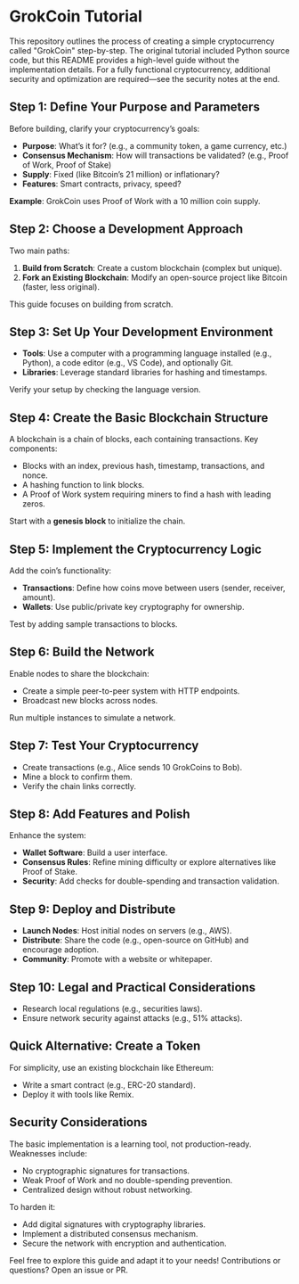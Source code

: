 # GrokCoin Tutorial

This repository outlines the process of creating a simple cryptocurrency called "GrokCoin" step-by-step. The original tutorial included Python source code, but this README provides a high-level guide without the implementation details. For a fully functional cryptocurrency, additional security and optimization are required—see the security notes at the end.

## Step 1: Define Your Purpose and Parameters

Before building, clarify your cryptocurrency’s goals:

- **Purpose**: What’s it for? (e.g., a community token, a game currency, etc.)
- **Consensus Mechanism**: How will transactions be validated? (e.g., Proof of Work, Proof of Stake)
- **Supply**: Fixed (like Bitcoin’s 21 million) or inflationary?
- **Features**: Smart contracts, privacy, speed?

**Example**: GrokCoin uses Proof of Work with a 10 million coin supply.

## Step 2: Choose a Development Approach

Two main paths:
1. **Build from Scratch**: Create a custom blockchain (complex but unique).
2. **Fork an Existing Blockchain**: Modify an open-source project like Bitcoin (faster, less original).

This guide focuses on building from scratch.

## Step 3: Set Up Your Development Environment

- **Tools**: Use a computer with a programming language installed (e.g., Python), a code editor (e.g., VS Code), and optionally Git.
- **Libraries**: Leverage standard libraries for hashing and timestamps.

Verify your setup by checking the language version.

## Step 4: Create the Basic Blockchain Structure

A blockchain is a chain of blocks, each containing transactions. Key components:
- Blocks with an index, previous hash, timestamp, transactions, and nonce.
- A hashing function to link blocks.
- A Proof of Work system requiring miners to find a hash with leading zeros.

Start with a **genesis block** to initialize the chain.

## Step 5: Implement the Cryptocurrency Logic

Add the coin’s functionality:
- **Transactions**: Define how coins move between users (sender, receiver, amount).
- **Wallets**: Use public/private key cryptography for ownership.

Test by adding sample transactions to blocks.

## Step 6: Build the Network

Enable nodes to share the blockchain:
- Create a simple peer-to-peer system with HTTP endpoints.
- Broadcast new blocks across nodes.

Run multiple instances to simulate a network.

## Step 7: Test Your Cryptocurrency

- Create transactions (e.g., Alice sends 10 GrokCoins to Bob).
- Mine a block to confirm them.
- Verify the chain links correctly.

## Step 8: Add Features and Polish

Enhance the system:
- **Wallet Software**: Build a user interface.
- **Consensus Rules**: Refine mining difficulty or explore alternatives like Proof of Stake.
- **Security**: Add checks for double-spending and transaction validation.

## Step 9: Deploy and Distribute

- **Launch Nodes**: Host initial nodes on servers (e.g., AWS).
- **Distribute**: Share the code (e.g., open-source on GitHub) and encourage adoption.
- **Community**: Promote with a website or whitepaper.

## Step 10: Legal and Practical Considerations

- Research local regulations (e.g., securities laws).
- Ensure network security against attacks (e.g., 51% attacks).

## Quick Alternative: Create a Token

For simplicity, use an existing blockchain like Ethereum:
- Write a smart contract (e.g., ERC-20 standard).
- Deploy it with tools like Remix.

## Security Considerations

The basic implementation is a learning tool, not production-ready. Weaknesses include:
- No cryptographic signatures for transactions.
- Weak Proof of Work and no double-spending prevention.
- Centralized design without robust networking.

To harden it:
- Add digital signatures with cryptography libraries.
- Implement a distributed consensus mechanism.
- Secure the network with encryption and authentication.

Feel free to explore this guide and adapt it to your needs! Contributions or questions? Open an issue or PR.
